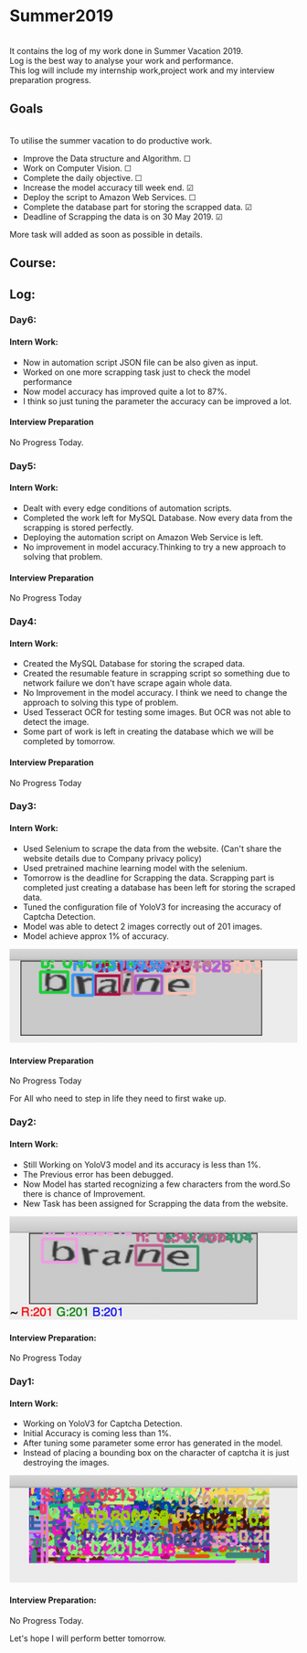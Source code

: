 # Summer2019
<br>It contains the log of my work done in Summer Vacation 2019.
<br>Log is the best way to analyse your work and performance.
<br>This log will include my internship work,project work and my interview preparation progress.

## Goals
<br>To utilise the summer vacation to do productive work.
- Improve the Data structure and Algorithm. &#9744;
- Work on Computer Vision. &#9744;
- Complete the daily objective. &#9744;
- Increase the model accuracy till week end. &#9745;
- Deploy the script to Amazon Web Services. &#9744;
- Complete the database part for storing the scrapped data. &#9745;
- Deadline of Scrapping the data is on 30 May 2019. &#9745;


More task will added as soon as possible in details.

## Course:

## Log:
### Day6:
#### Intern Work:
- Now in automation script JSON file can be also given as input.
- Worked on one more scrapping task just to check the model performance
- Now model accuracy has improved quite a lot to 87%.
- I think so just tuning the parameter the accuracy can be improved a lot.

#### Interview Preparation
No Progress Today.

### Day5:
#### Intern Work:
- Dealt with every edge conditions of automation scripts.
- Completed the work left for MySQL Database. Now every data from the scrapping is stored perfectly.
- Deploying the automation script on Amazon Web Service is left.
- No improvement in model accuracy.Thinking to try a new approach to solving that problem.

#### Interview Preparation
No Progress Today


### Day4:
#### Intern Work:
- Created the MySQL Database for storing the scraped data.
- Created the resumable feature in scrapping script so something due to network failure we don't have scrape again whole data.
- No Improvement in the model accuracy. I think we need to change the approach to solving this type of problem.
- Used Tesseract OCR for testing some images. But OCR was not able to detect the image.
- Some part of work is left in creating the database which we will be completed by tomorrow.

#### Interview Preparation
No Progress Today

### Day3:
#### Intern Work:
- Used Selenium to scrape the data from the website. (Can't share the website details due to Company privacy policy)
- Used pretrained machine learning model with the selenium.
- Tomorrow is the deadline for Scrapping the data. Scrapping part is completed just creating a database has been left for storing the scraped data.
- Tuned the configuration file of YoloV3 for increasing the accuracy of Captcha Detection.
- Model was able to detect 2 images correctly out of 201 images.
- Model achieve approx 1% of accuracy.

![Alt Text](https://raw.githubusercontent.com/Siddharth-Singhs/Summer2019/master/Images/Day3-1.png)
#### Interview Preparation
No Progress Today

For All who need to step in life they need to first wake up.

### Day2:
#### Intern Work:
- Still Working on YoloV3 model and its accuracy is less than 1%.
- The Previous error has been debugged.
- Now Model has started recognizing a few characters from the word.So there is chance of Improvement.
- New Task has been assigned for Scrapping the data from the website.

![Alt Text](https://raw.githubusercontent.com/Siddharth-Singhs/Summer2019/master/Images/Day2-1.png)

#### Interview Preparation:
No Progress Today



### Day1:
#### Intern Work:
- Working on YoloV3 for Captcha Detection.
- Initial Accuracy is coming less than 1%.
- After tuning some parameter some error has generated in the model.
- Instead of placing a bounding box on the character of captcha it is just destroying the images.

![Alt Text](https://raw.githubusercontent.com/Siddharth-Singhs/Summer2019/master/Images/Day1-1.png)

#### Interview Preparation:
No Progress Today.

Let's hope I will perform better tomorrow.
